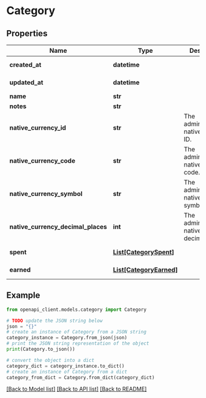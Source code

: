 # Category


## Properties

Name | Type | Description | Notes
------------ | ------------- | ------------- | -------------
**created_at** | **datetime** |  | [optional] [readonly] 
**updated_at** | **datetime** |  | [optional] [readonly] 
**name** | **str** |  | 
**notes** | **str** |  | [optional] 
**native_currency_id** | **str** | The administration&#39;s native currency ID. | [optional] [readonly] 
**native_currency_code** | **str** | The administration&#39;s native currency code. | [optional] [readonly] 
**native_currency_symbol** | **str** | The administration&#39;s native currency symbol. | [optional] [readonly] 
**native_currency_decimal_places** | **int** | The administration&#39;s native currency decimal places. | [optional] [readonly] 
**spent** | [**List[CategorySpent]**](CategorySpent.md) |  | [optional] [readonly] 
**earned** | [**List[CategoryEarned]**](CategoryEarned.md) |  | [optional] [readonly] 

## Example

```python
from openapi_client.models.category import Category

# TODO update the JSON string below
json = "{}"
# create an instance of Category from a JSON string
category_instance = Category.from_json(json)
# print the JSON string representation of the object
print(Category.to_json())

# convert the object into a dict
category_dict = category_instance.to_dict()
# create an instance of Category from a dict
category_from_dict = Category.from_dict(category_dict)
```
[[Back to Model list]](../README.md#documentation-for-models) [[Back to API list]](../README.md#documentation-for-api-endpoints) [[Back to README]](../README.md)



